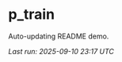 # p_train

Auto-updating README demo.

<!--START_SECTION:status-->
_Last run: 2025-09-10 23:17 UTC_
<!--END_SECTION:status-->

















































































































































































































































































































































































































































































































